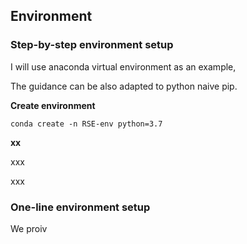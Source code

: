 ## Environment


### Step-by-step environment setup

I will use anaconda virtual environment as an example, 

The guidance can be also adapted to python naive pip.

**Create environment**

```
conda create -n RSE-env python=3.7
```

**xx**


xxx

xxx

### One-line environment setup

We proiv